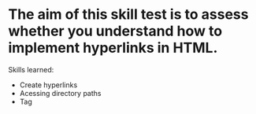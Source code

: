# The aim of this skill test is to assess whether you understand how to implement hyperlinks in HTML.

Skills learned:
<ul>  
<li>Create hyperlinks</li>
<li>Acessing directory paths</li>
<li>Tag <title> (for tooltip)</li>
<li>Redirect to email aplication (with cc and subject)</li>  
<li>Add images</li> 
<li>Anchor to some element in page</li>
<li>Good pratices on link names</li>  
</ul>
  
 
<strong>See it below</strong><br>
<a href="https://htmlpreview.github.io/?https://github.com/alexandre-j-dev/MDN-Mozilla-Developer-Network/blob/HTML/Test%20your%20skills:%20Links/links.html"> Render </a><br>

<strong>MDN skill tests</strong><br>
<a href="https://developer.mozilla.org/en-US/docs/Learn/HTML/Introduction_to_HTML/Test_your_skills:_Links"> Link to this test </a><br>

<strong>Assessment on Mozilla Discourse</strong><br>
<a href="https://discourse.mozilla.org/t/assessment-wanted-for-links-skill-tests/106520">Link to Assessment </a>
